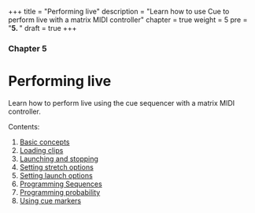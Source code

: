+++
title = "Performing live"
description = "Learn how to use Cue to perform live with a matrix MIDI controller"
chapter = true
weight = 5
pre = "<b>5. </b>"
draft = true
+++

### Chapter 5
# Performing live

Learn how to perform live using the cue sequencer with a matrix MIDI controller.

Contents:

1. [Basic concepts](basic-concepts/)
2. [Loading clips](loading-clips/)
3. [Launching and stopping](launching-and-stopping/)
4. [Setting stretch options](setting-stretch-options/)
5. [Setting launch options](setting-launch-options/)
6. [Programming Sequences](programming-sequences/)
7. [Programming probability](programming-probability/)
8. [Using cue markers](using-cue-markers/)
